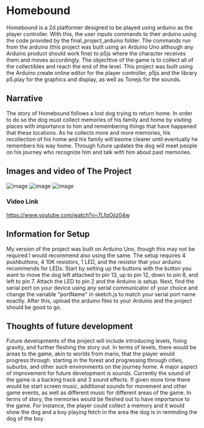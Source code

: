 # Homebound

Homebound is a 2d platformer designed to be played using arduino as the player controller. With this, the user inputs commands to their arduino using the code provided by the final_project_arduino folder. The commands run from the arduino (this project was built using an Arduino Uno although any Arduino product should work fine) to p5js where the character receives them and moves accordingly. The objecttive of the game is to collect all of the collectibles and reach the end of the level. This project was built using the Arduino create online editor for the player controller, p5js and the library p5.play for the graphics and display, as well as Tonejs for the sounds.


## Narrative 

The story of Homebound follows a lost dog trying to return home. In order to do so the dog must collect memories of his family and home by visiting places with importance to him and remembering things that have happened that these locations. As he collects more and more memories, his recollection of his home and his family will beome clearer until eventually he remembers his way home. Through future updates the dog will meet people on his journey who recognize him and talk with him about past memories.


## Images and video of The Project

![image](https://user-images.githubusercontent.com/60494831/168262793-d12fb671-185a-403f-8c26-02bb128ba58a.png)
![image](https://user-images.githubusercontent.com/60494831/168263190-b9857613-891e-49f4-9e8b-39513bc64ac0.png)
![image](https://user-images.githubusercontent.com/60494831/168263350-5c4bfd17-099e-422f-bae0-31bee90e4957.png)

### Video Link
https://www.youtube.com/watch?v=7LfqOjjz04w


## Information for Setup
My version of the project was built on Arduino Uno, though this may not be required I would recommend also using the same. The setup requires 4 pushbuttons, 4 10K resistors, 1 LED, and the resistor that your arduino recommends for LEDs. Start by setting up the buttons with the button you want to move the dog left attached to pin 13, up to pin 12, down to pin 8, and left to pin 7. Attach the LED to pin 2 and the Arduino is setup. Next, find the serial port on your device using any serial communicator of your choice and change the variable "portName" in sketch.js to match your serial port name exactly. After this, upload the arduino files to your Arduino and the project should be good to go.


## Thoughts of future development
Future developments of the project will include introducing levels, fixing gravity, and further fleshing the story out. In terms of levels, there would be areas to the game, akin to worlds from mario, that the player would progress through. starting in the forest and progressing through cities, suburbs, and other such environments on the journey home. A major aspect of improvement for future development is sounds. Currently the sound of the game is a backing track and 3 sound effects. If given more time there would be start screen music, additional sounds for movement and other game events, as well as different music for different areas of the game. In terms of story, the memories would be fleshed out to have importance to the game. For instance, the player could collect a memory and it would show the dog and a boy playing fetch in the area the dog is in reminding the dog of the boy.
